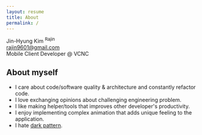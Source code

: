 ```yaml
---
layout: resume
title: About
permalink: /
---
```


<div id="resume-header">
    <div id="profile">
    </div>
    <div id="info">
        <div id="info-name">Jin-Hyung Kim <sup>Rajin</sup></div>
        <a href="mailto:rajin9601@gmail.com">rajin9601@gmail.com</a>
        <div id="status">Mobile Client Developer @ VCNC</div>
    </div>
</div>

## About myself

* I care about code/software quality & architecture and constantly refactor code.
* I love exchanging opinions about challenging engineering problem.
* I like making helper/tools that improves other developer's productivity.
* I enjoy implementing complex animation that adds unique feeling to the application.
* I hate [dark pattern](https://darkpatterns.org/).